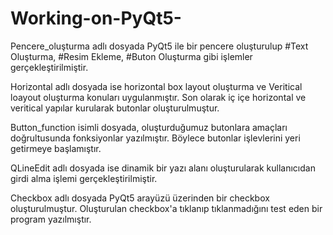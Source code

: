 # Working-on-PyQt5-

Pencere_oluşturma adlı dosyada PyQt5 ile bir pencere oluşturulup #Text Oluşturma, #Resim Ekleme, #Buton Oluşturma gibi işlemler gerçekleştirilmiştir.


Horizontal adlı dosyada ise horizontal box layout oluşturma ve Veritical loayout oluşturma konuları uygulanmıştır. Son olarak iç içe horizontal ve veritical yapılar kurularak butonlar oluşturulmuştur.


Button_function isimli dosyada, oluşturduğumuz butonlara amaçları doğrultusunda fonksiyonlar yazılmıştır. Böylece butonlar işlevlerini yeri getirmeye başlamıştır.


QLineEdit adlı dosyada ise dinamik bir yazı alanı oluşturularak kullanıcıdan girdi alma işlemi gerçekleştirilmiştir.


Checkbox adlı dosyada PyQt5 arayüzü üzerinden bir checkbox oluşturulmuştur. Oluşturulan checkbox'a tıklanıp tıklanmadığını test eden bir program yazılmıştır.




